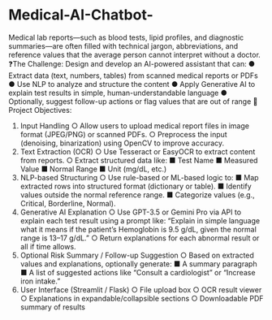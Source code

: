 # Medical-AI-Chatbot-
Medical lab reports—such as blood tests, lipid profiles, and diagnostic summaries—are often filled with technical jargon, abbreviations, and reference values that the average person cannot interpret without a doctor.
❓The Challenge:
Design and develop an AI-powered assistant that can:
● Extract data (text, numbers, tables) from scanned medical reports or PDFs
● Use NLP to analyze and structure the content
● Apply Generative AI to explain test results in simple, human-understandable
language
● Optionally, suggest follow-up actions or flag values that are out of range
🎯 Project Objectives:
1. Input Handling
○ Allow users to upload medical report files in image format (JPEG/PNG) or
scanned PDFs.
○ Preprocess the input (denoising, binarization) using OpenCV to improve
accuracy.
2. Text Extraction (OCR)
○ Use Tesseract or EasyOCR to extract content from reports.
○ Extract structured data like:
■ Test Name
■ Measured Value
■ Normal Range
■ Unit (mg/dL, etc.)
3. NLP-based Structuring
○ Use rule-based or ML-based logic to:
■ Map extracted rows into structured format (dictionary or table).
■ Identify values outside the normal reference range.
■ Categorize values (e.g., Critical, Borderline, Normal).
4. Generative AI Explanation
○ Use GPT-3.5 or Gemini Pro via API to explain each test result using a prompt
like:
“Explain in simple language what it means if the patient’s Hemoglobin is 9.5
g/dL, given the normal range is 13–17 g/dL.”
○ Return explanations for each abnormal result or all if time allows.
5. Optional Risk Summary / Follow-up Suggestion
○ Based on extracted values and explanations, optionally generate:
■ A summary paragraph
■ A list of suggested actions like “Consult a cardiologist” or “Increase iron
intake.”
6. User Interface (Streamlit / Flask)
○ File upload box
○ OCR result viewer
○ Explanations in expandable/collapsible sections
○ Downloadable PDF summary of results
